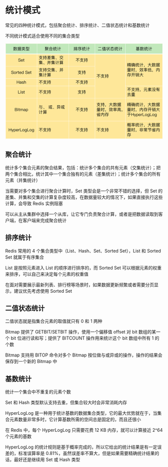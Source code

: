 # 统计模式

常见的四种统计模式，包括聚合统计、排序统计、二值状态统计和基数统计

不同统计模式适合使用不同的集合类型

![01](统计模式.assets/01.png)

## 聚合统计

统计多个集合元素的聚合结果，包括：统计多个集合的共有元素（交集统计）；把两个集合相比，统计其中一个集合独有的元素（差集统计）；统计多个集合的所有元素（并集统计）

当需要对多个集合进行聚合计算时，Set 类型会是一个非常不错的选择，但 Set 的差集、并集和交集的计算复杂度较高，在数据量较大的情况下，如果直接执行这些计算，会导致 Redis 实例阻塞

可以从主从集群中选择一个从库，让它专门负责聚合计算，或者是把数据读取到客户端，在客户端来完成聚合统计

## 排序统计

Redis 常用的 4 个集合类型中（List、Hash、Set、Sorted Set），List 和 Sorted Set 就属于有序集合

List 是按照元素进入 List 的顺序进行排序的，而 Sorted Set 可以根据元素的权重来排序，可以自己来决定每个元素的权重值

在面对需要展示最新列表、排行榜等场景时，如果数据更新频繁或者需要分页显示，建议优先考虑使用 Sorted Set

## 二值状态统计

二值状态就是指集合元素的取值就只有 0 和 1 两种

Bitmap 提供了 GETBIT/SETBIT 操作，使用一个偏移值 offset 对 bit 数组的某一个 bit 位进行读和写；提供了 BITCOUNT 操作用来统计这个 bit 数组中所有 1 的个数

Bitmap 支持用 BITOP 命令对多个 Bitmap 按位做与或异或的操作，操作的结果会保存到一个新的 Bitmap 中

## 基数统计

统计一个集合中不重复的元素个数

Set 和 Hash 类型默认支持去重，但集合较大时会非常消耗内存

HyperLogLog 是一种用于统计基数的数据集合类型，它的最大优势就在于，当集合元素数量非常多时，它计算基数所需的空间总是固定的，而且还很小

在 Redis 中，每个 HyperLogLog 只需要花费 12 KB 内存，就可以计算接近 2^64 个元素的基数

HyperLogLog 的统计规则是基于概率完成的，所以它给出的统计结果是有一定误差的，标准误算率是 0.81%，虽然误差率不算大，但是如果需要精确统计结果的话，最好还是继续用 Set 或 Hash 类型
